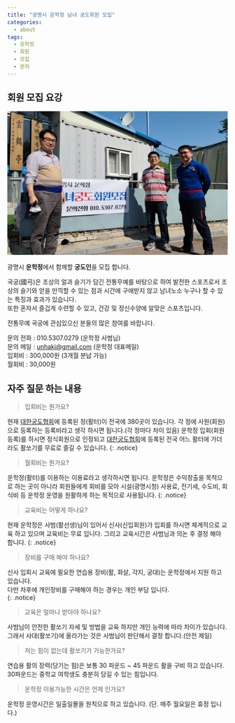 ```yaml
---
title: "광명시 운학정 남녀 궁도회원 모집"
categories:
  - about
tags:
  - 운학정
  - 회원
  - 모집  
  - 문의
---
```


## 회원 모집 요강

![image-left](/assets/images/member_join.png)

광명시 **운학정**에서 함께할 **궁도인**을 모집 합니다.

국궁(國弓)은 조상의 얼과 슬기가 담긴 전통무예를 바탕으로 하여 발전한 스포츠로서 조상의 슬기와 얻을 만끽할 수 있는 점과 시간에 구애받지 않고 남녀노소 누구나 할 수 있는 특징과 효과가 있습니다.     
또한 혼자서 즐겁게 수련할 수 있고, 건강 및 정신수양에 알맞은 스포츠입니다.

전통무예 국궁에 관심있으신 분들의 많은 참여를 바랍니다.

문의 전화 : 010.5307.0279 (운학정 사범님)     
문의 메일 : unhakj@gmail.com (운학정 대표메일)     
입회비 : 300,000원 (3개월 분납 가능)     
월회비 : 30,000원     

## 자주 질문 하는 내용

> 입회비는 뭔가요?

현재 [대한궁도협회](http://www.kungdo.or.kr/)에 등록된 정(활터)이 전국에 380곳이 있습니다. 
각 정에 사원(회원)으로 등록하는 등록비라고 생각 하시면 됩니다.(각 정마다 차이 있음)
운학정 입회(회원등록)를 하시면 정식회원으로 인정되고 [대한궁도협회](http://www.kungdo.or.kr/)에 등록된 전국 어느 활터에 가더라도 활쏘기를 무료로 즐길 수 있습니다.
{: .notice}

> 월회비는 뭔가요?

운학정(활터)를 이용하는 이용료라고 생각하시면 됩니다.
운학정은 수익창출을 목적으로 하는 곳이 아니라 회원들에게 회비를 모아 시설(광명시청) 사용료, 전기세, 수도비, 회식비 등 운학정 운영을 원활하게 하는 목적으로 사용됩니다.
{: .notice}

> 교육비는 어떻게 하나요?

현재 운학정은 사범(활선생)님이 있어서 신사(신입회원)가 입회를 하시면 체계적으로 교육 하고 있으며 교육비는 무료 입니다.
그리고 교육시간은 사범님과 의논 후 결정 해야 합니다.
{: .notice}

> 장비를 구매 해야 하나요?

신사 입회시 교육에 필요한 연습용 장비(활, 화살, 각지, 궁대)는 운학정에서 지원 하고 있습니다.    
다만 차후에 개인장비를 구매해야 하는 경우는 개인 부담 입니다.    
{: .notice}

> 교육은 얼마나 받아야 하나요?

사범님이 안전한 활쏘기 자세 및 방법을 교육 하지만 개인 능력에 따라 차이가 있습니다.
그래서 사대(활쏘기)에 올라가는 것은 사범님이 판단해서 결정 합니다.(안전 제일)

> 저는 힘이 없는데 활쏘기가 가능한가요?

연습용 활의 장력(당기는 힘)은 보통 30 파운드 ~ 45 파운드 활을 구비 하고 있습니다.
30파운드는 중학교 여학생도 충분히 당길 수 있는 힘입니다.

> 운학정 이용가능한 시간은 언제 인가요?

운학정 운영시간은 일출일몰을 원칙으로 하고 있습니다.
(단. 매주 월요일은 휴정 입니다.)




